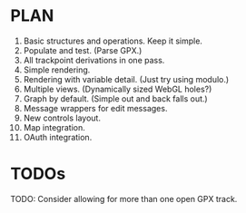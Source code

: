 # PLAN

1. Basic structures and operations. Keep it simple.
2. Populate and test. (Parse GPX.)
3. All trackpoint derivations in one pass.
3. Simple rendering.
4. Rendering with variable detail. (Just try using modulo.)
5. Multiple views. (Dynamically sized WebGL holes?)
6. Graph by default. (Simple out and back falls out.)
7. Message wrappers for edit messages.
8. New controls layout.
9. Map integration.
9. OAuth integration.

# TODOs

TODO: Consider allowing for more than one open GPX track.

